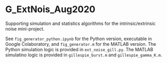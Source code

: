 # G_ExtNois_Aug2020
Supporting simulation and statistics algorithms for the intrinsic/extrinsic noise mini-project.

See `fig_generator_python.ipynb` for the Python version, executable in Google Colaboratory, and `fig_generator.m` for the MATLAB version. The Python simulation logic is provided in `ext_noise_gill.py`. The MATLAB simulatino logic is provided in `gillespie_burst.m` and `gillespie_gamma_K.m`.
   
